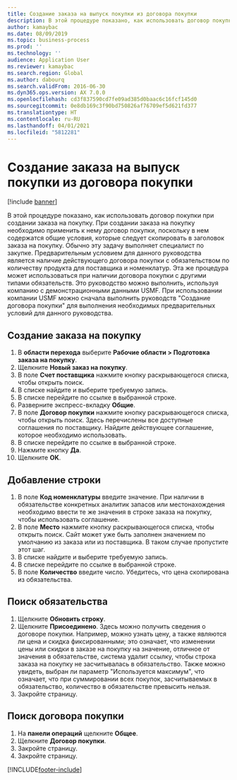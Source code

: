 ```yaml
---
title: Создание заказа на выпуск покупки из договора покупки
description: В этой процедуре показано, как использовать договор покупки при создании заказа на покупку.
author: kamaybac
ms.date: 08/09/2019
ms.topic: business-process
ms.prod: ''
ms.technology: ''
audience: Application User
ms.reviewer: kamaybac
ms.search.region: Global
ms.author: dabourq
ms.search.validFrom: 2016-06-30
ms.dyn365.ops.version: AX 7.0.0
ms.openlocfilehash: cd3f837590cd7fe09ad385d0baac6c16fcf145d0
ms.sourcegitcommit: 0e8db169c3f90bd750826af76709ef5d621fd377
ms.translationtype: HT
ms.contentlocale: ru-RU
ms.lasthandoff: 04/01/2021
ms.locfileid: "5812281"
---
```

# <a name="create-a-purchase-release-order-from-a-purchase-agreement"></a>Создание заказа на выпуск покупки из договора покупки

[!include [banner](../../includes/banner.md)]

В этой процедуре показано, как использовать договор покупки при создании заказа на покупку. При создании заказа на покупку необходимо применить к нему договор покупки, поскольку в нем содержатся общие условия, которые следует скопировать в заголовок заказа на покупку. Обычно эту задачу выполняет специалист по закупке. Предварительным условием для данного руководства является наличие действующего договора покупки с обязательством по количеству продукта для поставщика и номенклатур. Эта же процедура может использоваться при наличии договора покупки с другими типами обязательств. Это руководство можно выполнить, используя компанию с демонстрационными данными USMF. При использовании компании USMF можно сначала выполнить руководств "Создание договора покупки" для выполнения необходимых предварительных условий для данного руководства.


## <a name="create-a-purchase-order"></a>Создание заказа на покупку
1. В **области перехода** выберите **Рабочие области > Подготовка заказа на покупку**. 
2. Щелкните **Новый заказ на покупку**.
3. В поле **Счет поставщика** нажмите кнопку раскрывающегося списка, чтобы открыть поиск.
4. В списке найдите и выберите требуемую запись.
5. В списке перейдите по ссылке в выбранной строке.
6. Разверните экспресс-вкладку **Общие**.
7. В поле **Договор покупки** нажмите кнопку раскрывающегося списка, чтобы открыть поиск. Здесь перечислены все доступные соглашения по поставщику. Найдите действующее соглашение, которое необходимо использовать.  
8. В списке перейдите по ссылке в выбранной строке.
9. Нажмите кнопку **Да**.
10. Щелкните **OK**.

## <a name="add-a-line"></a>Добавление строки
1. В поле **Код номенклатуры** введите значение. При наличии в обязательстве конкретных аналитик запасов или местонахождения необходимо ввести те же значения в строке заказа на покупку, чтобы использовать соглашение.  
2. В поле **Место** нажмите кнопку раскрывающегося списка, чтобы открыть поиск. Сайт может уже быть заполнен значением по умолчанию из заказа или из поставщика. В таком случае пропустите этот шаг.  
3. В списке найдите и выберите требуемую запись.
4. В списке перейдите по ссылке в выбранной строке.
5. В поле **Количество** введите число. Убедитесь, что цена скопирована из обязательства.  

## <a name="look-up-the-commitment"></a>Поиск обязательства
1. Щелкните **Обновить строку**.
2. Щелкните **Присоединено**. Здесь можно получить сведения о договоре покупки. Например, можно узнать цену, а также являются ли цена и скидка фиксированными; это означает, что изменении цены или скидки в заказе на покупку на значение, отличное от значения в обязательстве, система удалит ссылку, чтобы строка заказа на покупку не засчитывалась в обязательство. Также можно увидеть, выбран ли параметр "Используется максимум", что означает, что при суммировании всех покупок, засчитываемых в обязательство, количество в обязательстве превысить нельзя.  
3. Закройте страницу.

## <a name="look-up-the-purchase-agreement"></a>Поиск договора покупки
1. На **панели операций** щелкните **Общее**.
2. Щелкните **Договор покупки**.
3. Закройте страницу.
4. Закройте страницу.



[!INCLUDE[footer-include](../../../includes/footer-banner.md)]